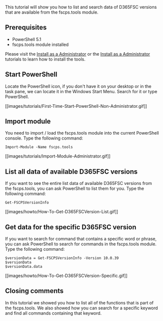 ﻿This tutorial will show you how to list and search data of D365FSC versions that are available from the fscps.tools module.

## **Prerequisites**
* PowerShell 5.1
* fscps.tools module installed

Please visit the [Install as a Administrator](https://github.com/fscpscollaborative/fscps.tools/wiki/Tutorial-Install-Administrator) or the [Install as a Administrator](https://github.com/fscpscollaborative/fscps.tools/wiki/Tutorial-Install-Non-Administrator) tutorials to learn how to install the tools.

## **Start PowerShell**
Locate the PowerShell icon, if you don't have it on your desktop or in the task pane, we can locate it in the Windows Start Menu. Search for it or type PowerShell.

[[images/tutorials/First-Time-Start-PowerShell-Non-Administrator.gif]]

## **Import module**
You need to import / load the fscps.tools module into the current PowerShell console. Type the following command:

```
Import-Module -Name fscps.tools
```

[[images/tutorials/Import-Module-Administrator.gif]]

## **List all data of available D365FSC versions**
If you want to see the entire list data of available D365FSC versions from the fscps.tools, you can ask PowerShell to list them for you. Type the following command:

```
Get-FSCPSVersionInfo

```

[[images/howto/How-To-Get-D365FSCVersion-List.gif]]


## **Get data for the specific D365FSC version**
If you want to search for command that contains a specific word or phrase, you can ask PowerShell to search for commands in the fscps.tools module. Type the following command:

```
$versionData = Get-FSCPSVersionInfo -Version 10.0.39
$versionData
$versionData.data
```

[[images/howto/How-To-Get-D365FSCVersion-Specific.gif]]

## **Closing comments**
In this tutorial we showed you how to list all of the functions that is part of the fscps.tools. We also showed how you can search for a specific keyword and find all commands containing that keyword.